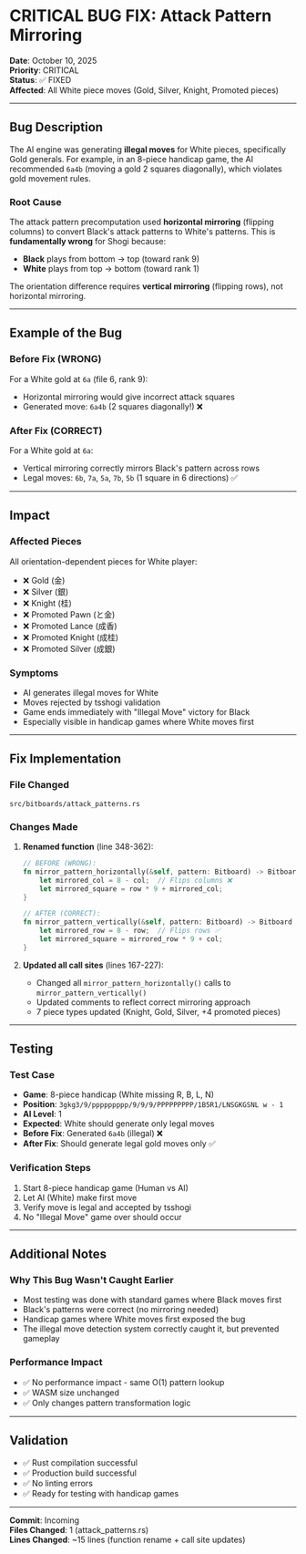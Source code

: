 # CRITICAL BUG FIX: Attack Pattern Mirroring

**Date**: October 10, 2025  
**Priority**: CRITICAL  
**Status**: ✅ FIXED  
**Affected**: All White piece moves (Gold, Silver, Knight, Promoted pieces)

---

## Bug Description

The AI engine was generating **illegal moves** for White pieces, specifically Gold generals. For example, in an 8-piece handicap game, the AI recommended `6a4b` (moving a gold 2 squares diagonally), which violates gold movement rules.

### Root Cause

The attack pattern precomputation used **horizontal mirroring** (flipping columns) to convert Black's attack patterns to White's patterns. This is **fundamentally wrong** for Shogi because:

- **Black** plays from bottom → top (toward rank 9)
- **White** plays from top → bottom (toward rank 1)

The orientation difference requires **vertical mirroring** (flipping rows), not horizontal mirroring.

---

## Example of the Bug

### Before Fix (WRONG)
For a White gold at `6a` (file 6, rank 9):
- Horizontal mirroring would give incorrect attack squares
- Generated move: `6a4b` (2 squares diagonally!) ❌

### After Fix (CORRECT)  
For a White gold at `6a`:
- Vertical mirroring correctly mirrors Black's pattern across rows
- Legal moves: `6b`, `7a`, `5a`, `7b`, `5b` (1 square in 6 directions) ✅

---

## Impact

### Affected Pieces
All orientation-dependent pieces for White player:
- ❌ Gold (金)
- ❌ Silver (銀)
- ❌ Knight (桂)
- ❌ Promoted Pawn (と金)
- ❌ Promoted Lance (成香)
- ❌ Promoted Knight (成桂)
- ❌ Promoted Silver (成銀)

### Symptoms
- AI generates illegal moves for White
- Moves rejected by tsshogi validation
- Game ends immediately with "Illegal Move" victory for Black
- Especially visible in handicap games where White moves first

---

## Fix Implementation

### File Changed
`src/bitboards/attack_patterns.rs`

### Changes Made

1. **Renamed function** (line 348-362):
   ```rust
   // BEFORE (WRONG):
   fn mirror_pattern_horizontally(&self, pattern: Bitboard) -> Bitboard {
       let mirrored_col = 8 - col;  // Flips columns ❌
       let mirrored_square = row * 9 + mirrored_col;
   }
   
   // AFTER (CORRECT):
   fn mirror_pattern_vertically(&self, pattern: Bitboard) -> Bitboard {
       let mirrored_row = 8 - row;  // Flips rows ✅
       let mirrored_square = mirrored_row * 9 + col;
   }
   ```

2. **Updated all call sites** (lines 167-227):
   - Changed all `mirror_pattern_horizontally()` calls to `mirror_pattern_vertically()`
   - Updated comments to reflect correct mirroring approach
   - 7 piece types updated (Knight, Gold, Silver, +4 promoted pieces)

---

## Testing

### Test Case
- **Game**: 8-piece handicap (White missing R, B, L, N)
- **Position**: `3gkg3/9/ppppppppp/9/9/9/PPPPPPPPP/1B5R1/LNSGKGSNL w - 1`
- **AI Level**: 1
- **Expected**: White should generate only legal moves
- **Before Fix**: Generated `6a4b` (illegal) ❌
- **After Fix**: Should generate legal gold moves only ✅

### Verification Steps
1. Start 8-piece handicap game (Human vs AI)
2. Let AI (White) make first move
3. Verify move is legal and accepted by tsshogi
4. No "Illegal Move" game over should occur

---

## Additional Notes

### Why This Bug Wasn't Caught Earlier
- Most testing was done with standard games where Black moves first
- Black's patterns were correct (no mirroring needed)
- Handicap games where White moves first exposed the bug
- The illegal move detection system correctly caught it, but prevented gameplay

### Performance Impact
- ✅ No performance impact - same O(1) pattern lookup
- ✅ WASM size unchanged
- ✅ Only changes pattern transformation logic

---

## Validation

- ✅ Rust compilation successful
- ✅ Production build successful  
- ✅ No linting errors
- ✅ Ready for testing with handicap games

---

**Commit**: Incoming  
**Files Changed**: 1 (attack_patterns.rs)  
**Lines Changed**: ~15 lines (function rename + call site updates)

